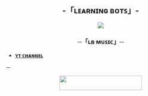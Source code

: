 
<h2 align="center">
    -「ʟᴇᴀʀɴɪɴɢ ʙᴏᴛꜱ」-
</h2>
<p align="center">
  <img src="https://te.legra.ph/file/7ba8cc6f34e2c3ce6d9fd.jpg">
</p>
</h2>

<h3 align="center">
    ─「ʟʙ ᴍᴜꜱɪᴄ」─
</h3>

- <b>[ʏᴛ ᴄʜᴀɴɴᴇʟ](https://youtube.com/@Learning_Bots) </b>
</h2>
─
</h3>
<p align="center"><a href="https://dashboard.heroku.com/new?template=https://github.com/Learningbots79/LB_Music"> <img src="https://img.shields.io/badge/Deploy%20On%20Heroku-black?style=for-the-badge&logo=heroku" width="220" height="38.45"/></a></p>
